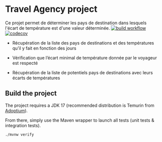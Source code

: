 # Travel Agency project
Ce projet permet de déterminer les pays de destination dans lesquels l'écart de température est d'une valeur déterminée.
[![build workflow](https://github.com/EdMkn/travel_agency/actions/workflows/build.yml/badge.svg)](https://github.com/EdMkn/travel_agency/actions)
[![codecov](https://codecov.io/gh/EdMkn/travel_agency/branch/main/graph/badge.svg)](https://codecov.io/gh/EdMkn/travel_agency)

- Récupération de la liste des pays de destinations et des températures qu’il y fait en fonction des jours 

- Vérification que l’écart minimal de température donnée par le voyageur est respecté 

- Récupération de la liste de potentiels pays de destinations avec leurs écarts de températures 

## Build the project

The project requires a JDK 17 (recommended distribution is Temurin from [Adoptium](https://adoptium.net/)).

From there, simply use the Maven wrapper to launch all tests (unit tests & integration tests).

`./mvnw verify`


